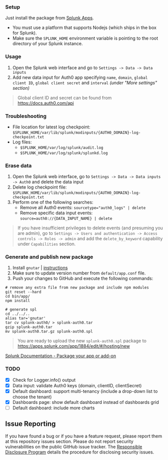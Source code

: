 ### Setup

Just install the package from [Splunk Apps](https://apps.splunk.com/app/1884).
* You must use a platform that supports Nodejs (which ships in the box for Splunk).
* Make sure the `SPLUNK_HOME` environment variable is pointing to the root directory of your Splunk instance.

### Usage

1. Open the Splunk web interface and go to `Settings -> Data -> Data inputs`
2. Add new data input for Auth0 app specifying `name`, `domain`, `global client ID`, `global client secret` and `interval` _(under "More settings" section)_

> Global client ID and secret can be found from https://docs.auth0.com/api

### Troubleshooting

* File location for latest log checkpoint: `$SPLUNK_HOME/var/lib/splunk/modinputs/{AUTH0_DOMAIN}-log-checkpoint.txt`
* Log files:
	* `$SPLUNK_HOME/var/log/splunk/audit.log`
	* `$SPLUNK_HOME/var/log/splunk/splunkd.log`

### Erase data

1. Open the Splunk web interface, go to `Settings -> Data -> Data inputs -> Auth0` and delete the data input
2. Delete log checkpoint file: `$SPLUNK_HOME/var/lib/splunk/modinputs/{AUTH0_DOMAIN}-log-checkpoint.txt`
3. Perform one of the following searches:
	* Remove all Auth0 events: `sourcetype="auth0_logs" | delete`
	* Remove specific data input events: `source=auth0://{DATA_INPUT_NAME} | delete`

> If you have insufficient privileges to delete events (and presuming you are admin), go to `Settings -> Users and authentication -> Access controls -> Roles -> admin` and add the `delete_by_keyword` capability under `Capabilities` section.

### Generate and publish new package

1. Install `gnutar` | [instructions](http://day-to-day-stuff.blogspot.com.ar/2013/11/installing-gnutar-on-maverick.html)
2. Make sure to update version number from `default/app.conf` file.
3. Push your changes to GitHub and execute the following commands:

```
# remove any extra file from new package and include npm modules
git reset --hard
cd bin/app/
npm install

# generate spl
cd ../../..
alias tar='gnutar'
tar cv splunk-auth0/ > splunk-auth0.tar
gzip splunk-auth0.tar
mv splunk-auth0.tar.gz splunk-auth0.spl
```

> You are ready to upload the new `splunk-auth0.spl` package to https://apps.splunk.com/app/1884/edit/#/hosting/new

[Splunk Documentation - Package your app or add-on](http://docs.splunk.com/Documentation/Splunk/6.2.1/AdvancedDev/PackageApp)

### TODO

- [x] Check for Logger.info() output
- [x] Data input: validate Auth0 keys (domain, clientID, clientSecret)
- [x] Default dashboard: support multi-tenancy (include a drop-down list to choose the tenant)
- [x] Dashboards page: show default dashboard instead of dashboards grid
- [ ] Default dashboard: include more charts

## Issue Reporting

If you have found a bug or if you have a feature request, please report them at this repository issues section. Please do not report security vulnerabilities on the public GitHub issue tracker. The [Responsible Disclosure Program](https://auth0.com/whitehat) details the procedure for disclosing security issues.
